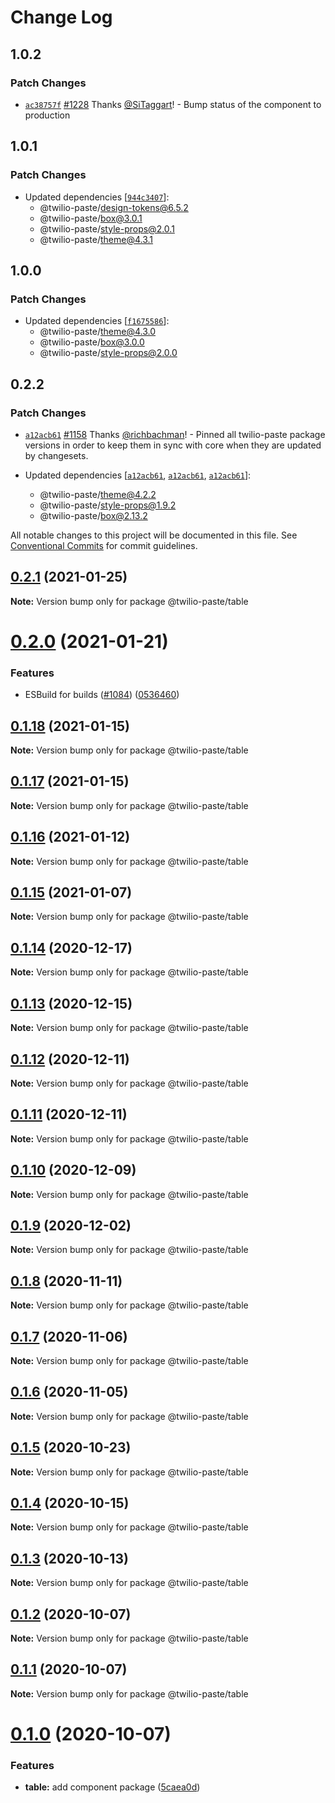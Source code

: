 # Change Log

## 1.0.2

### Patch Changes

- [`ac38757f`](https://github.com/twilio-labs/paste/commit/ac38757f0e426531862d5c562a2f2300cfa30592) [#1228](https://github.com/twilio-labs/paste/pull/1228) Thanks [@SiTaggart](https://github.com/SiTaggart)! - Bump status of the component to production

## 1.0.1

### Patch Changes

- Updated dependencies [[`944c3407`](https://github.com/twilio-labs/paste/commit/944c340790b932f4714b0e6075c5641ecdbee9d6)]:
  - @twilio-paste/design-tokens@6.5.2
  - @twilio-paste/box@3.0.1
  - @twilio-paste/style-props@2.0.1
  - @twilio-paste/theme@4.3.1

## 1.0.0

### Patch Changes

- Updated dependencies [[`f1675586`](https://github.com/twilio-labs/paste/commit/f1675586933bcce71a6b5c5fec7d939735763a73)]:
  - @twilio-paste/theme@4.3.0
  - @twilio-paste/box@3.0.0
  - @twilio-paste/style-props@2.0.0

## 0.2.2

### Patch Changes

- [`a12acb61`](https://github.com/twilio-labs/paste/commit/a12acb61739c7c2f2984dfc71fe53b5b3812675f) [#1158](https://github.com/twilio-labs/paste/pull/1158) Thanks [@richbachman](https://github.com/richbachman)! - Pinned all twilio-paste package versions in order to keep them in sync with core when they are updated by changesets.

- Updated dependencies [[`a12acb61`](https://github.com/twilio-labs/paste/commit/a12acb61739c7c2f2984dfc71fe53b5b3812675f), [`a12acb61`](https://github.com/twilio-labs/paste/commit/a12acb61739c7c2f2984dfc71fe53b5b3812675f), [`a12acb61`](https://github.com/twilio-labs/paste/commit/a12acb61739c7c2f2984dfc71fe53b5b3812675f)]:
  - @twilio-paste/theme@4.2.2
  - @twilio-paste/style-props@1.9.2
  - @twilio-paste/box@2.13.2

All notable changes to this project will be documented in this file.
See [Conventional Commits](https://conventionalcommits.org) for commit guidelines.

## [0.2.1](https://github.com/twilio-labs/paste/compare/@twilio-paste/table@0.2.0...@twilio-paste/table@0.2.1) (2021-01-25)

**Note:** Version bump only for package @twilio-paste/table

# [0.2.0](https://github.com/twilio-labs/paste/compare/@twilio-paste/table@0.1.18...@twilio-paste/table@0.2.0) (2021-01-21)

### Features

- ESBuild for builds ([#1084](https://github.com/twilio-labs/paste/issues/1084)) ([0536460](https://github.com/twilio-labs/paste/commit/053646011508be10477d5b732269cdb0419235d7))

## [0.1.18](https://github.com/twilio-labs/paste/compare/@twilio-paste/table@0.1.17...@twilio-paste/table@0.1.18) (2021-01-15)

**Note:** Version bump only for package @twilio-paste/table

## [0.1.17](https://github.com/twilio-labs/paste/compare/@twilio-paste/table@0.1.16...@twilio-paste/table@0.1.17) (2021-01-15)

**Note:** Version bump only for package @twilio-paste/table

## [0.1.16](https://github.com/twilio-labs/paste/compare/@twilio-paste/table@0.1.15...@twilio-paste/table@0.1.16) (2021-01-12)

**Note:** Version bump only for package @twilio-paste/table

## [0.1.15](https://github.com/twilio-labs/paste/compare/@twilio-paste/table@0.1.14...@twilio-paste/table@0.1.15) (2021-01-07)

**Note:** Version bump only for package @twilio-paste/table

## [0.1.14](https://github.com/twilio-labs/paste/compare/@twilio-paste/table@0.1.13...@twilio-paste/table@0.1.14) (2020-12-17)

**Note:** Version bump only for package @twilio-paste/table

## [0.1.13](https://github.com/twilio-labs/paste/compare/@twilio-paste/table@0.1.12...@twilio-paste/table@0.1.13) (2020-12-15)

**Note:** Version bump only for package @twilio-paste/table

## [0.1.12](https://github.com/twilio-labs/paste/compare/@twilio-paste/table@0.1.11...@twilio-paste/table@0.1.12) (2020-12-11)

**Note:** Version bump only for package @twilio-paste/table

## [0.1.11](https://github.com/twilio-labs/paste/compare/@twilio-paste/table@0.1.10...@twilio-paste/table@0.1.11) (2020-12-11)

**Note:** Version bump only for package @twilio-paste/table

## [0.1.10](https://github.com/twilio-labs/paste/compare/@twilio-paste/table@0.1.9...@twilio-paste/table@0.1.10) (2020-12-09)

**Note:** Version bump only for package @twilio-paste/table

## [0.1.9](https://github.com/twilio-labs/paste/compare/@twilio-paste/table@0.1.8...@twilio-paste/table@0.1.9) (2020-12-02)

**Note:** Version bump only for package @twilio-paste/table

## [0.1.8](https://github.com/twilio-labs/paste/compare/@twilio-paste/table@0.1.7...@twilio-paste/table@0.1.8) (2020-11-11)

**Note:** Version bump only for package @twilio-paste/table

## [0.1.7](https://github.com/twilio-labs/paste/compare/@twilio-paste/table@0.1.6...@twilio-paste/table@0.1.7) (2020-11-06)

**Note:** Version bump only for package @twilio-paste/table

## [0.1.6](https://github.com/twilio-labs/paste/compare/@twilio-paste/table@0.1.5...@twilio-paste/table@0.1.6) (2020-11-05)

**Note:** Version bump only for package @twilio-paste/table

## [0.1.5](https://github.com/twilio-labs/paste/compare/@twilio-paste/table@0.1.4...@twilio-paste/table@0.1.5) (2020-10-23)

**Note:** Version bump only for package @twilio-paste/table

## [0.1.4](https://github.com/twilio-labs/paste/compare/@twilio-paste/table@0.1.3...@twilio-paste/table@0.1.4) (2020-10-15)

**Note:** Version bump only for package @twilio-paste/table

## [0.1.3](https://github.com/twilio-labs/paste/compare/@twilio-paste/table@0.1.2...@twilio-paste/table@0.1.3) (2020-10-13)

**Note:** Version bump only for package @twilio-paste/table

## [0.1.2](https://github.com/twilio-labs/paste/compare/@twilio-paste/table@0.1.1...@twilio-paste/table@0.1.2) (2020-10-07)

**Note:** Version bump only for package @twilio-paste/table

## [0.1.1](https://github.com/twilio-labs/paste/compare/@twilio-paste/table@0.1.0...@twilio-paste/table@0.1.1) (2020-10-07)

**Note:** Version bump only for package @twilio-paste/table

# [0.1.0](https://github.com/twilio-labs/paste/compare/@twilio-paste/table@0.0.2...@twilio-paste/table@0.1.0) (2020-10-07)

### Features

- **table:** add component package ([5caea0d](https://github.com/twilio-labs/paste/commit/5caea0d24983eb625ce92048ea27478634f7ebcc))
